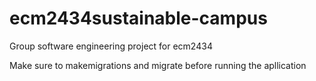 # ecm2434sustainable-campus
Group software engineering project for ecm2434

Make sure to makemigrations and migrate before running the apllication
